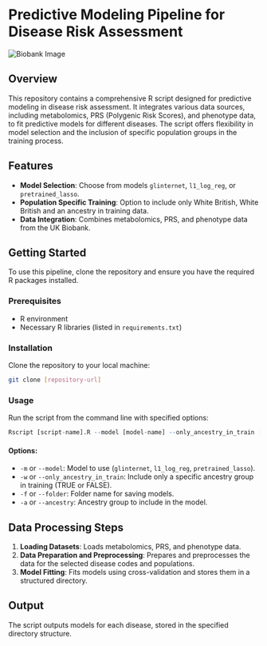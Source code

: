 # Predictive Modeling Pipeline for Disease Risk Assessment

![Biobank Image](https://github.com/rivas-lab/multiomics/raw/main/images/biobank.jpg)

## Overview
This repository contains a comprehensive R script designed for predictive modeling in disease risk assessment. It integrates various data sources, including metabolomics, PRS (Polygenic Risk Scores), and phenotype data, to fit predictive models for different diseases. The script offers flexibility in model selection and the inclusion of specific population groups in the training process.

## Features
- **Model Selection**: Choose from models `glinternet`, `l1_log_reg`, or `pretrained_lasso`.
- **Population Specific Training**: Option to include only White British, White British and an ancestry in training data.
- **Data Integration**: Combines metabolomics, PRS, and phenotype data from the UK Biobank.

## Getting Started
To use this pipeline, clone the repository and ensure you have the required R packages installed.

### Prerequisites
- R environment
- Necessary R libraries (listed in `requirements.txt`)

### Installation
Clone the repository to your local machine:
```bash
git clone [repository-url]
```

### Usage
Run the script from the command line with specified options:
```R
Rscript [script-name].R --model [model-name] --only_ancestry_in_train [TRUE/FALSE] --folder [folder-name] --ancestry [ancestry-group]
```

#### Options:
- `-m` or `--model`: Model to use (`glinternet`, `l1_log_reg`, `pretrained_lasso`).
- `-w` or `--only_ancestry_in_train`: Include only a specific ancestry group in training (TRUE or FALSE).
- `-f` or `--folder`: Folder name for saving models.
- `-a` or `--ancestry`: Ancestry group to include in the model.

## Data Processing Steps
1. **Loading Datasets**: Loads metabolomics, PRS, and phenotype data.
2. **Data Preparation and Preprocessing**: Prepares and preprocesses the data for the selected disease codes and populations.
3. **Model Fitting**: Fits models using cross-validation and stores them in a structured directory.

## Output
The script outputs models for each disease, stored in the specified directory structure.
